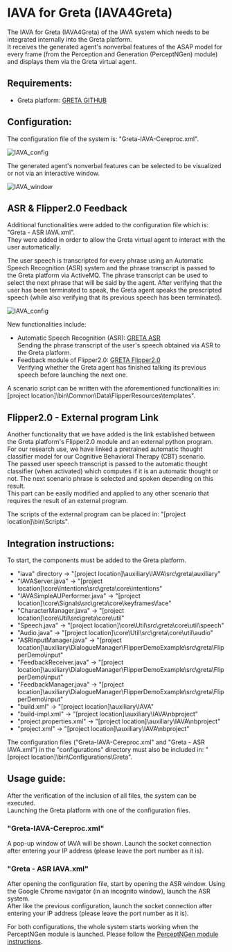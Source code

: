 # IAVA for Greta (IAVA4Greta)

The IAVA for Greta (IAVA4Greta) of the IAVA system which needs to be integrated internally into the Greta platform.\
It receives the generated agent's nonverbal features of the ASAP model for every frame (from the Perception and Generation (PerceptNGen) module) and displays them via the Greta virtual agent.

## Requirements:
 - Greta platform: [GRETA GITHUB](https://github.com/isir/greta)

## Configuration:
The configuration file of the system is: "Greta-IAVA-Cereproc.xml".

![IAVA_config](https://user-images.githubusercontent.com/44306168/213601696-225e9a5e-6d93-46ef-a9c0-b6b182e884b8.png)

The generated agent's nonverbal features can be selected to be visualized or not via an interactive window.

![IAVA_window](https://user-images.githubusercontent.com/44306168/213602148-510a2438-47eb-4afe-b230-5b45888fa4b8.png)

## ASR & Flipper2.0 Feedback
Additional functionalities were added to the configuration file which is: "Greta - ASR IAVA.xml".\
They were added in order to allow the Greta virtual agent to interact with the user automatically.

The user speech is transcripted for every phrase using an Automatic Speech Recognition (ASR) system and the phrase transcript is passed to the Greta platform via ActiveMQ. The phrase transcript can be used to select the next phrase that will be said by the agent. After verifying that the user has been terminated to speak, the Greta agent speaks the prescripted speech (while also verifying that its previous speech has been terminated).

![IAVA_config](https://user-images.githubusercontent.com/44306168/213603260-4ef7439b-2033-4632-a066-78eb75ee2051.png)

New functionalities include:
 - Automatic Speech Recognition (ASR): [GRETA ASR](https://github.com/isir/greta/wiki/ASR-Flipper2.0-MeaningMiner-Integration-Demo)\
 Sending the phrase transcript of the user's speech obtained via ASR to the Greta platform. 
 - Feedback module of Flipper2.0: [GRETA Flipper2.0](https://github.com/isir/greta/wiki/ASR-Flipper2.0-MeaningMiner-Integration-Demo)\
 Verifying whether the Greta agent has finished talking its previous speech before launching the next one.
 
 A scenario script can be written with the aforementioned functionalities in: [project location]\bin\Common\Data\FlipperResources\templates".
 

## Flipper2.0 - External program Link
 Another functionality that we have added is the link established between the Greta platform's Flipper2.0 module and an external python program.\
 For our research use, we have linked a pretrained automatic thought classifier model for our Cognitive Behavioral Therapy (CBT) scenario.\
 The passed user speech transcript is passed to the automatic thought classifier (when activated) which computes if it is an automatic thought or not. The next scenario phrase is selected and spoken depending on this result.\
 This part can be easily modified and applied to any other scenario that requires the result of an external program.
 
 The scripts of the external program can be placed in: "[project location]\bin\Scripts".
 
 ## Integration instructions:
To start, the components must be added to the Greta platform.
 - "iava" directory -> "[project location]\auxiliary\IAVA\src\greta\auxiliary"
 - "IAVAServer.java" -> "[project location]\core\Intentions\src\greta\core\intentions"
 - "IAVASimpleAUPerformer.java" -> "[project location]\core\Signals\src\greta\core\keyframes\face"
 - "CharacterManager.java" -> "[project location]\core\Util\src\greta\core\util"
 - "Speech.java" -> "[project location]\core\Util\src\greta\core\util\speech"
 - "Audio.java" -> "[project location]\core\Util\src\greta\core\util\audio"
 - "ASRInputManager.java" -> "[project location]\auxiliary\DialogueManager\FlipperDemoExample\src\greta\FlipperDemo\input"
 - "FeedbackReceiver.java" -> "[project location]\auxiliary\DialogueManager\FlipperDemoExample\src\greta\FlipperDemo\input"
 - "FeedbackManager.java" -> "[project location]\auxiliary\DialogueManager\FlipperDemoExample\src\greta\FlipperDemo\input"
 - "build.xml" -> "[project location]\auxiliary\IAVA" 
 - "build-impl.xml" -> "[project location]\auxiliary\IAVA\nbproject"
 - "project.properties.xml" -> "[project location]\auxiliary\IAVA\nbproject"
 - "project.xml" -> "[project location]\auxiliary\IAVA\nbproject"
 
The configuration files ("Greta-IAVA-Cereproc.xml" and "Greta - ASR IAVA.xml") in the "configurations" directory must also be included in: "[project location]\bin\Configurations\Greta".

## Usage guide:
After the verification of the inclusion of all files, the system can be executed.\
Launching the Greta platform with one of the configuration files.

### "Greta-IAVA-Cereproc.xml"
A pop-up window of IAVA will be shown. Launch the socket connection after entering your IP address (please leave the port number as it is).

### "Greta - ASR IAVA.xml"
After opening the configuration file, start by opening the ASR window. Using the Google Chrome navigator (in an incognito window), launch the ASR system.\
After like the previous configuration, launch the socket connection after entering your IP address (please leave the port number as it is).

For both configurations, the whole system starts working when the PerceptNGen module is launched. Please follow the [PerceptNGen module instructions](https://github.com/jieywoo/ASAP-Greta/blob/main/realtimeASAP/README.md).

